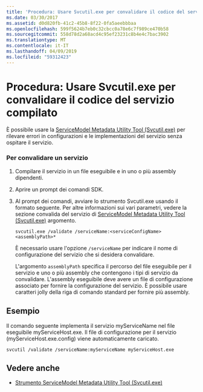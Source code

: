 ```yaml
---
title: 'Procedura: Usare Svcutil.exe per convalidare il codice del servizio compilato'
ms.date: 03/30/2017
ms.assetid: d0d820fb-41c2-45b8-8f22-0fa5aeebbbaa
ms.openlocfilehash: 599f5624b7eb0c32cbcc0a78e6c7f989ce470b58
ms.sourcegitcommit: 558d78d2a68acd4c95ef23231c8b4e4c7bac3902
ms.translationtype: MT
ms.contentlocale: it-IT
ms.lasthandoff: 04/09/2019
ms.locfileid: "59312423"
---
```

# <a name="how-to-use-svcutilexe-to-validate-compiled-service-code"></a>Procedura: Usare Svcutil.exe per convalidare il codice del servizio compilato
È possibile usare la [ServiceModel Metadata Utility Tool (Svcutil.exe)](../../../../docs/framework/wcf/servicemodel-metadata-utility-tool-svcutil-exe.md) per rilevare errori in configurazioni e le implementazioni del servizio senza ospitare il servizio.  
  
### <a name="to-validate-a-service"></a>Per convalidare un servizio  
  
1. Compilare il servizio in un file eseguibile e in uno o più assembly dipendenti.  
  
2. Aprire un prompt dei comandi SDK.  
  
3. Al prompt dei comandi, avviare lo strumento Svcutil.exe usando il formato seguente. Per altre informazioni sui vari parametri, vedere la sezione convalida del servizio di [ServiceModel Metadata Utility Tool (Svcutil.exe)](../../../../docs/framework/wcf/servicemodel-metadata-utility-tool-svcutil-exe.md) argomento.  
  
    ```  
    svcutil.exe /validate /serviceName:<serviceConfigName>  <assemblyPath>*  
    ```  
  
     È necessario usare l'opzione `/serviceName` per indicare il nome di configurazione del servizio che si desidera convalidare.  
  
     L'argomento `assemblyPath` specifica il percorso del file eseguibile per il servizio e uno o più assembly che contengono i tipi di servizio da convalidare. L'assembly eseguibile deve avere un file di configurazione associato per fornire la configurazione del servizio. È possibile usare caratteri jolly della riga di comando standard per fornire più assembly.  
  
## <a name="example"></a>Esempio  
 Il comando seguente implementa il servizio myServiceName nel file eseguibile myServiceHost.exe.  Il file di configurazione per il servizio (myServiceHost.exe.config) viene automaticamente caricato.  
  
```  
svcutil /validate /serviceName:myServiceName myServiceHost.exe  
```  
  
## <a name="see-also"></a>Vedere anche

- [Strumento ServiceModel Metadata Utility Tool (Svcutil.exe)](../../../../docs/framework/wcf/servicemodel-metadata-utility-tool-svcutil-exe.md)
